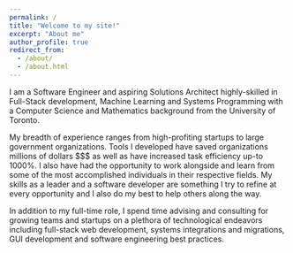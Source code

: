 ```yaml
---
permalink: /
title: "Welcome to my site!"
excerpt: "About me"
author_profile: true
redirect_from: 
  - /about/
  - /about.html
---
```

I am a Software Engineer and aspiring Solutions Architect highly-skilled in Full-Stack development, Machine Learning and Systems Programming with a Computer Science and Mathematics background from the University of Toronto.

My breadth of experience ranges from high-profiting startups to large government organizations. Tools I developed have saved organizations millions of dollars $$$ as well as have increased task efficiency up-to 1000%. I also have had the opportunity to work alongside and learn from some of the most accomplished individuals in their respective fields. My skills as a leader and a software developer are something I try to refine at every opportunity and I also do my best to help others along the way.

In addition to my full-time role, I spend time advising and consulting for growing teams and startups on a plethora of technological endeavors including full-stack web development, systems integrations and migrations, GUI development and software engineering best practices. 





